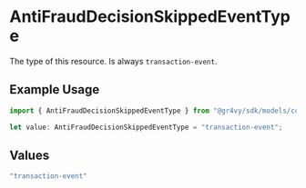 # AntiFraudDecisionSkippedEventType

The type of this resource. Is always `transaction-event`.

## Example Usage

```typescript
import { AntiFraudDecisionSkippedEventType } from "@gr4vy/sdk/models/components";

let value: AntiFraudDecisionSkippedEventType = "transaction-event";
```

## Values

```typescript
"transaction-event"
```